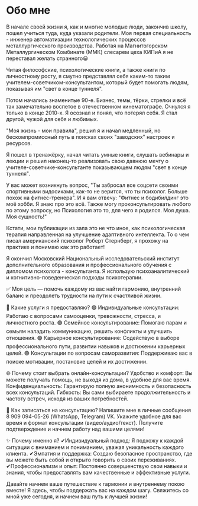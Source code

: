 # Обо мне

В начале своей жизни я, как и многие молодые люди, закончив школу, пошел учиться туда, куда указали родители.
Моя первая специальность - инженер автоматизации технологических процессов металлургического производства. Работая на Магнитогорском Металлургическом Комбинате (ММК) слесарем цеха КИПиА я не переставал желать странного😀

Читая философские, психологические книги, а также книги по личностному росту, я смутно представлял себя каким-то таким учителем-советчиком-консультантом, который будет помогать людям, показывая им "свет в конце туннеля".

Потом начались знаменитые 90-е. Бизнес, темы, тёрки, стрелки и всё так замечательно воспетое в отечественном кинематографе.
Очнулся я только в конце 2010-х. Я осознал и понял, что потерял себя. Я стал другой, чужой для себя и любимых.

"Моя жизнь - мои правила", решил я и начал медленный, но бескомпромиссный путь в поисках своих "заводских" настроек и ресурсов.

Я пошел в тренажёрку, начал читать умные книги, слушать вебинары и лекции и решил наконец-то реализовать свою давнюю мечту о учителе-советчике-консультанте показывающем людям "свет в конце туннеля".

У вас может возникнуть вопрос, "Ты забросал все соцсети своими спортивными видосиками, как-то не верится, что ты психолог. Больше похож на фитнес-тренера". И я вам отвечу: "Фитнес и бодибилдинг это моё хобби. Я знаю про это всё. Также могу проконсультировать любого по этому вопросу, но Психология это то, для чего я родился. Моя душа. Моя сущность!"

Кстати, мои публикации из зала это не что иное, как психологическая терапия направленная на улучшение адаптивного интеллекта.
То о чем писал американский психолог Роберт Стернберг, я прохожу на практике и понимаю как это работает!

Я окончил Московский Национальный исследовательский институт дополнительного образования и профессионального обучения с дипломом психолога - консультанта. Я использую психоаналитический и когнитивно-поведенческая подходы психотерапии.

✅ Моя цель — помочь каждому из вас найти гармонию, внутренний баланс и преодолеть трудности на пути к счастливой жизни.

🧠 Какие услуги я предоставляю?
🟢 Индивидуальные консультации: Работаю с вопросами самооценки, тревожности, стресса, и личностного роста.
🟢 Семейное консультирование: Помогаю парам и семьям наладить коммуникацию, решить конфликты и улучшить отношения.
🟢 Карьерное консультирование: Содействую в выборе профессионального пути, развитии навыков и достижении карьерных целей.
🟢 Консультации по вопросам саморазвития: Поддерживаю вас в поиске мотивации, постановке целей и их достижении.

🌐 Почему стоит выбрать онлайн-консультации?
Удобство и комфорт: Вы можете получать помощь, не выходя из дома, в удобное для вас время.
Конфиденциальность: Гарантирую полную анонимность и безопасность всех консультаций.
Гибкость: Вы сами выбираете продолжительность и частоту встреч, исходя из ваших потребностей.

📅 Как записаться на консультацию?
Напишите мне в личные сообщения 8 909 094-05-26 (WhatsApp, Telegram) VK.
Укажите удобное для вас время и формат консультации (видео/аудио/текст).
Получите подтверждение и начнем работу над вашими целями!

✨ Почему именно я?
✔Индивидуальный подход: Я подхожу к каждой ситуации с вниманием и пониманием, уважая уникальность каждого клиента.
✔Эмпатия и поддержка: Создаю безопасное пространство, где вы можете быть собой и открыто говорить о своих переживаниях.
✔Профессионализм и опыт: Постоянно совершенствую свои навыки и знания, чтобы предоставлять вам качественные и эффективные услуги.

Давайте начнем ваше путешествие к гармонии и внутреннему покою вместе! Я здесь, чтобы поддержать вас на каждом шагу.
Свяжитесь со мной уже сегодня, и начнем ваш путь к лучшей жизни!